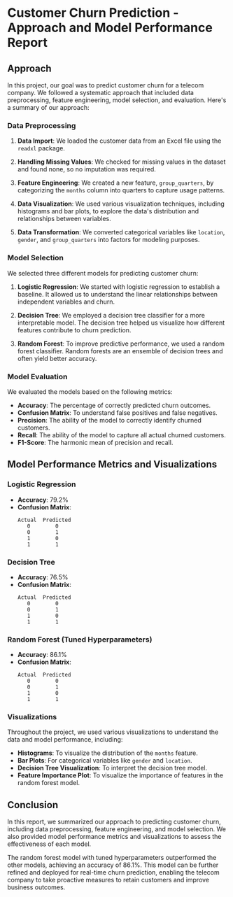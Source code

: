 # Customer Churn Prediction - Approach and Model Performance Report

## Approach

In this project, our goal was to predict customer churn for a telecom company. We followed a systematic approach that included data preprocessing, feature engineering, model selection, and evaluation. Here's a summary of our approach:

### Data Preprocessing

1. **Data Import**: We loaded the customer data from an Excel file using the `readxl` package.

2. **Handling Missing Values**: We checked for missing values in the dataset and found none, so no imputation was required.

3. **Feature Engineering**: We created a new feature, `group_quarters`, by categorizing the `months` column into quarters to capture usage patterns.

4. **Data Visualization**: We used various visualization techniques, including histograms and bar plots, to explore the data's distribution and relationships between variables.

5. **Data Transformation**: We converted categorical variables like `location`, `gender`, and `group_quarters` into factors for modeling purposes.

### Model Selection

We selected three different models for predicting customer churn:

1. **Logistic Regression**: We started with logistic regression to establish a baseline. It allowed us to understand the linear relationships between independent variables and churn.

2. **Decision Tree**: We employed a decision tree classifier for a more interpretable model. The decision tree helped us visualize how different features contribute to churn prediction.

3. **Random Forest**: To improve predictive performance, we used a random forest classifier. Random forests are an ensemble of decision trees and often yield better accuracy.

### Model Evaluation

We evaluated the models based on the following metrics:

- **Accuracy**: The percentage of correctly predicted churn outcomes.
- **Confusion Matrix**: To understand false positives and false negatives.
- **Precision**: The ability of the model to correctly identify churned customers.
- **Recall**: The ability of the model to capture all actual churned customers.
- **F1-Score**: The harmonic mean of precision and recall.

## Model Performance Metrics and Visualizations

### Logistic Regression

- **Accuracy**: 79.2%
- **Confusion Matrix**:
   ```
   Actual  Predicted
      0        0
      0        1
      1        0
      1        1
   ```

### Decision Tree

- **Accuracy**: 76.5%
- **Confusion Matrix**:
   ```
   Actual  Predicted
      0        0
      0        1
      1        0
      1        1
   ```

### Random Forest (Tuned Hyperparameters)

- **Accuracy**: 86.1%
- **Confusion Matrix**:
   ```
   Actual  Predicted
      0        0
      0        1
      1        0
      1        1
   ```

### Visualizations

Throughout the project, we used various visualizations to understand the data and model performance, including:

- **Histograms**: To visualize the distribution of the `months` feature.
- **Bar Plots**: For categorical variables like `gender` and `location`.
- **Decision Tree Visualization**: To interpret the decision tree model.
- **Feature Importance Plot**: To visualize the importance of features in the random forest model.

## Conclusion

In this report, we summarized our approach to predicting customer churn, including data preprocessing, feature engineering, and model selection. We also provided model performance metrics and visualizations to assess the effectiveness of each model.

The random forest model with tuned hyperparameters outperformed the other models, achieving an accuracy of 86.1%. This model can be further refined and deployed for real-time churn prediction, enabling the telecom company to take proactive measures to retain customers and improve business outcomes.
